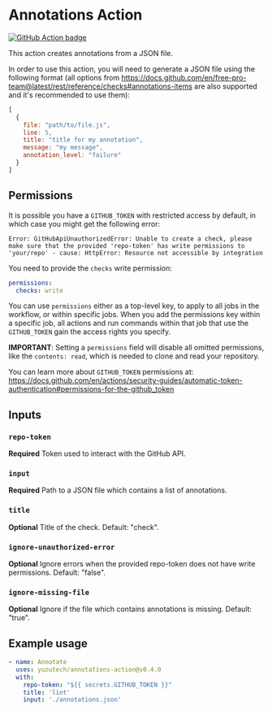 # Annotations Action

[![GitHub Action badge](https://github.com/yuzutech/annotations-action/workflows/test-local/badge.svg)](https://github.com/yuzutech/annotations-action/actions?query=workflow%3Atest-local)

This action creates annotations from a JSON file.

In order to use this action, you will need to generate a JSON file using the following format (all options from https://docs.github.com/en/free-pro-team@latest/rest/reference/checks#annotations-items are also supported and it's recommended to use them):

```js
[
  {
    file: "path/to/file.js",
    line: 5,
    title: "title for my annotation",
    message: "my message",
    annotation_level: "failure"
  }
]
```

## Permissions

It is possible you have a `GITHUB_TOKEN` with restricted access by default, in which case you might get the following error:

```
Error: GitHubApiUnauthorizedError: Unable to create a check, please make sure that the provided 'repo-token' has write permissions to 'your/repo' - cause: HttpError: Resource not accessible by integration
```

You need to provide the `checks` write permission:
```yaml
permissions:
  checks: write
```

You can use `permissions` either as a top-level key, to apply to all jobs in the workflow, or within specific jobs.
When you add the permissions key within a specific job, all actions and run commands within that job that use the `GITHUB_TOKEN` gain the access rights you specify.

**IMPORTANT**: Setting a `permissions` field will disable all omitted permissions, like the `contents: read`, which is needed to clone and read your repository.

You can learn more about `GITHUB_TOKEN` permissions at: https://docs.github.com/en/actions/security-guides/automatic-token-authentication#permissions-for-the-github_token

## Inputs

### `repo-token`

**Required** Token used to interact with the GitHub API.

### `input`

**Required** Path to a JSON file which contains a list of annotations.

### `title`

**Optional** Title of the check. Default: "check".

### `ignore-unauthorized-error`

**Optional** Ignore errors when the provided repo-token does not have write permissions. Default: "false".

### `ignore-missing-file`

**Optional** Ignore if the file which contains annotations is missing. Default: "true".

## Example usage

```yml
- name: Annotate
  uses: yuzutech/annotations-action@v0.4.0
  with:
    repo-token: "${{ secrets.GITHUB_TOKEN }}"
    title: 'lint'
    input: './annotations.json'
```

